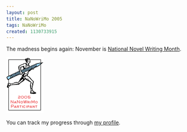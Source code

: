 ```yaml
---
layout: post
title: NaNoWriMo 2005
tags: NaNoWriMo
created: 1130733915
---
```

The madness begins again:  November is [National Novel Writing Month](http://www.nanowrimo.org/). 

![Official NaNoWriMo 2005 Participant](/files/pictures/2005_participant_trans.gif)

 You can track my progress through [my profile](http://www.nanowrimo.org/userinfo.php?uid=4573).
